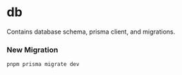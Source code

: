 # db

Contains database schema, prisma client, and migrations.

### New Migration

`pnpm prisma migrate dev`
